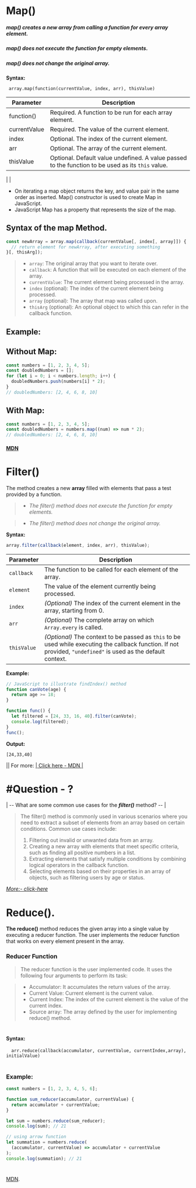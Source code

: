 # Map()

##### map() creates a new array from calling a function for every array element.

##### map() does not execute the function for empty elements.

##### map() does not change the original array.

**Syntax:**

```
 array.map(function(currentValue, index, arr), thisValue)
```

| Parameter    | Description                                                                                       |
| ------------ | ------------------------------------------------------------------------------------------------- |
| function()   | Required. A function to be run for each array element.                                            |
| currentValue | Required. The value of the current element.                                                       |
| index        | Optional. The index of the current element.                                                       |
| arr          | Optional. The array of the current element.                                                       |
| thisValue    | Optional. Default value undefined. A value passed to the function to be used as its `this` value. |
|
|

- On iterating a map object returns the key, and value pair in the same order as inserted. Map() constructor is used to create Map in JavaScript.
- JavaScript Map has a property that represents the size of the map.

## Syntax of the map Method.

```javascript
const newArray = array.map(callback(currentValue[, index[, array]]) {
  // return element for newArray, after executing something
}[, thisArg]);
```

> - `array`: The original array that you want to iterate over.
> - `callback`: A function that will be executed on each element of the array.
> - `currentValue`: The current element being processed in the array.
> - `index` (optional): The index of the current element being processed.
> - `array` (optional): The array that map was called upon.
> - `thisArg` (optional): An optional object to which this can refer in the callback function.



## Example:

## Without Map:

```javascript
const numbers = [1, 2, 3, 4, 5];
const doubledNumbers = [];
for (let i = 0; i < numbers.length; i++) {
  doubledNumbers.push(numbers[i] * 2);
}
// doubledNumbers: [2, 4, 6, 8, 10]
```
## With Map:

```javascript
const numbers = [1, 2, 3, 4, 5];
const doubledNumbers = numbers.map((num) => num * 2);
// doubledNumbers: [2, 4, 6, 8, 10]
```

#### [MDN](https://developer.mozilla.org/en-US/docs/Web/JavaScript/Reference/Global_Objects/Map)

#
#
# Filter()

The method creates a new **array** filled with elements that pass a test provided by a function.

> - _The filter() method does not execute the function for empty elements._

> - _The filter() method does not change the original array._

**Syntax:**

```javascript
array.filter(callback(element, index, arr), thisValue);
```

| Parameter   | Description                                                                                                                                                      |
| ----------- | ---------------------------------------------------------------------------------------------------------------------------------------------------------------- |
| `callback`  | The function to be called for each element of the array.                                                                                                         |
| `element`   | The value of the element currently being processed.                                                                                                              |
| `index`     | _(Optional)_ The index of the current element in the array, starting from 0.                                                                                     |
| `arr`       | _(Optional)_ The complete array on which `Array.every` is called.                                                                                                |
| `thisValue` | _(Optional)_ The context to be passed as `this` to be used while executing the callback function. If not provided, `"undefined"` is used as the default context. |

**Example:**

```javascript
// JavaScript to illustrate findIndex() method
function canVote(age) {
  return age >= 18;
}

function func() {
  let filtered = [24, 33, 16, 40].filter(canVote);
  console.log(filtered);
}
func();
```

**Output:**

```
[24,33,40]
```

|| For more: [| Click here - MDN |](https://developer.mozilla.org/en-US/docs/Web/JavaScript/Reference/Global_Objects/Array/filter)

#

# #Question - ?

| -- What are some common use cases for the _**filter()**_ method? -- |

> The filter() method is commonly used in various scenarios where you need to extract a subset of elements from an array based on certain conditions. Common use cases include:
>
> 1.  Filtering out invalid or unwanted data from an array.
> 2.  Creating a new array with elements that meet specific criteria, such as finding all positive numbers in a list.
> 3.  Extracting elements that satisfy multiple conditions by combining logical operators in the callback function.
> 4.  Selecting elements based on their properties in an array of objects, such as filtering users by age or status.

[_More:- click-here_](https://www.geeksforgeeks.org/javascript-array-filter-method/)

#

#

# Reduce().

 **The reduce()** method reduces the given array into a single value by executing a reducer function. The user implements the reducer function that works on every element present in the array.

### Reducer Function

 >  The reducer function is the user implemented code. It uses the following four arguments to perform its task: 

> + Accumulator: It accumulates the return values of the array.
> + Current Value: Current element is the current value.
> + Current Index: The index of the current element is the value of the current index.
> + Source array: The array defined by the user for implementing reduce() method.
#

#### Syntax:
```code
  arr.reduce(callback(accumulator, currentValue, currentIndex,array), initialValue)
  ``` 

#


### Example:

```javascript
const numbers = [1, 2, 3, 4, 5, 6];

function sum_reducer(accumulator, currentValue) {
  return accumulator + currentValue;
}

let sum = numbers.reduce(sum_reducer);
console.log(sum); // 21

// using arrow function
let summation = numbers.reduce(
  (accumulator, currentValue) => accumulator + currentValue
);
console.log(summation); // 21

```
#

[MDN](https://developer.mozilla.org/en-US/docs/Web/JavaScript/Reference/Global_Objects/Array/reduce).

#

